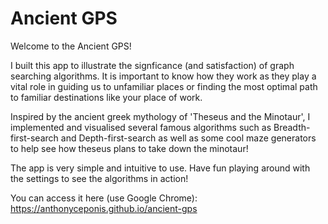 <h1>Ancient GPS</h1>

Welcome to the Ancient GPS!

I built this app to illustrate the signficance (and satisfaction) of graph searching algorithms. It is important to know how they work as they play a vital role in guiding us to unfamiliar places or finding the most optimal path to familiar destinations like your place of work. 

Inspired by the ancient greek mythology of 'Theseus and the Minotaur', I implemented and visualised several famous algorithms such as Breadth-first-search and Depth-first-search as well as some cool maze generators to help see how theseus plans to take down the minotaur!

The app is very simple and intuitive to use. Have fun playing around with the settings to see the algorithms in action!

You can access it here (use Google Chrome): <a href="https://anthonyceponis.github.io/ancient-gps" target="_blank">https://anthonyceponis.github.io/ancient-gps</a>
